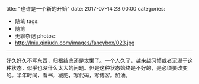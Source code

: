 title: "也许是一个新的开始"
date: 2017-07-14 23:00:00
categories:
- 随笔
tags:
- 随笔
- 无聊杂记
photos:
- http://lniu.qiniudn.com/images/fancybox/023.jpg
---
好久好久不写东西，归根结底还是太懒了。一个人久了，越来越习惯或者沉溺于这种状态，似乎也没什么太大的问题。但是这种状态始终是不好的，是必须要改变的。半年时间，看书，减肥，写代码，写博客。加油。